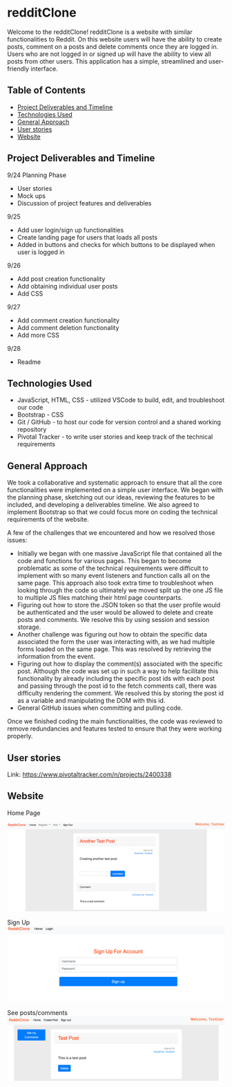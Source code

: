 # redditClone

Welcome to the redditClone! redditClone is a website with similar functionalities to Reddit. On this website users will have the ability to create posts, comment on a posts and delete comments once they are logged in. Users who are not logged in or signed up will have the ability to view all posts from other users. This application has a simple, streamlined and user-friendly interface.

## Table of Contents
* [Project Deliverables and Timeline](#project-deliverables-and-timeline)
* [Technologies Used](#general-approach)
* [General Approach](#general-approach)
* [User stories](#user-stories)
* [Website](#website)

## Project Deliverables and Timeline

9/24
Planning Phase
-	User stories
-	Mock ups
-	Discussion of project features and deliverables

9/25
-	Add user login/sign up functionalities
-	Create landing page for users that loads all posts 
-	Added in buttons and checks for which buttons to be displayed when user is logged in

9/26
-	Add post creation functionality 
-	Add obtaining individual user posts
-	Add CSS

9/27
-	Add comment creation functionality
-	Add comment deletion functionality
-	Add more CSS

9/28
-	Readme

## Technologies Used
-	JavaScript, HTML, CSS - utilized VSCode to build, edit, and troubleshoot our code
-	Bootstrap - CSS
-	Git / GitHub - to host our code for version control and a shared working repository
-	Pivotal Tracker - to write user stories and keep track of the technical requirements

## General Approach

We took a collaborative and systematic approach to ensure that all the core functionalities were implemented on a simple user interface. We began with the planning phase, sketching out our ideas, reviewing the features to be included, and developing a deliverables timeline. We also agreed to implement Bootstrap so that we could focus more on coding the technical requirements of the website.

A few of the challenges that we encountered and how we resolved those issues:
-	Initially we began with one massive JavaScript file that contained all the code and functions for various pages. This began to become problematic as some of the technical requirements were difficult to implement with so many event listeners and function calls all on the same page. This approach also took extra time to troubleshoot when looking through the code so ultimately we moved split up the one JS file to multiple JS files matching their html page counterparts.
-	Figuring out how to store the JSON token so that the user profile would be authenticated and the user would be allowed to delete and create posts and comments. We resolve this by using session and session storage.
-	Another challenge was figuring out how to obtain the specific data associated the form the user was interacting with, as we had multiple forms loaded on the same page. This was resolved by retrieving the information from the event.
-	Figuring out how to display the comment(s) associated with the specific post. Although the code was set up in such a way to help facilitate this functionality by already including the specific post ids with each post and passing through the post id to the fetch comments call, there was difficulty rendering the comment. We resolved this by storing the post id as a variable and manipulating the DOM with this id.
-	General GitHub issues when committing and pulling code.

Once we finished coding the main functionalities, the code was reviewed to remove redundancies and features tested to ensure that they were working properly. 

## User stories
Link:   https://www.pivotaltracker.com/n/projects/2400338

## Website
Home Page

![alt text](https://github.com/stchen1012/redditClone/blob/master/HomePage.png)

Sign Up
![alt text](https://github.com/stchen1012/redditClone/blob/master/Sign%20up.png)

See posts/comments
![alt text](https://github.com/stchen1012/redditClone/blob/master/See%20Post.png)
